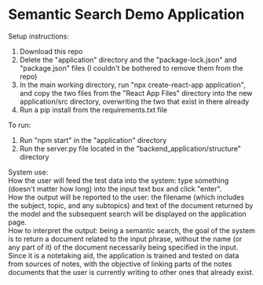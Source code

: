 # Semantic Search Demo Application
Setup instructions:
1. Download this repo
2. Delete the "application" directory and the "package-lock.json" and "package.json" files (I couldn't be bothered to remove them from the repo)
3. In the main working directory, run "npx create-react-app application", and copy the two files from the "React App Files" directory into the new application/src directory, overwriting the two that exist in there already
4. Run a pip install from the requirements.txt file

To run:
1. Run "npm start" in the "application" directory
2. Run the server.py file located in the "backend_application/structure" directory

System use:  
How the user will feed the test data into the system: type something (doesn't matter how long) into the input text box and click "enter".  
How the output will be reported to the user: the filename (which includes the subject, topic, and any subtopics) and text of the document returned by the model and the subsequent search will be displayed on the application page.  
How to interpret the output: being a semantic search, the goal of the system is to return a document related to the input phrase, without the name (or any part of it) of the document necessarily being specified in the input. Since it is a notetaking aid, the application is trained and tested on data from sources of notes, with the objective of linking parts of the notes documents that the user is currently writing to other ones that already exist.  
